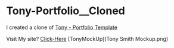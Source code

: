 # Tony-Portfolio__Cloned

I created a clone of [Tony - Portfolio Template](https://www.pxdraft.com/themeforest/tony/index-01.html#)

Visit My site? [Click-Here](https://omarfaruk-0x01.github.io/Tony-Portfolio__Cloned/)
[TonyMockUp](Tony Smith Mockup.png)

